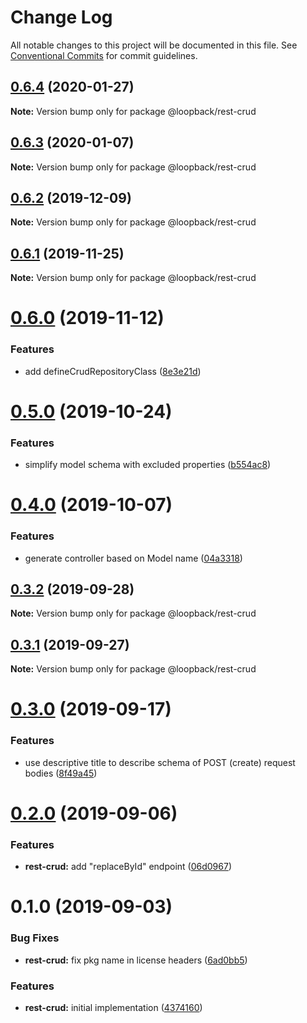 # Change Log

All notable changes to this project will be documented in this file.
See [Conventional Commits](https://conventionalcommits.org) for commit guidelines.

## [0.6.4](https://github.com/strongloop/loopback-next/compare/@loopback/rest-crud@0.6.3...@loopback/rest-crud@0.6.4) (2020-01-27)

**Note:** Version bump only for package @loopback/rest-crud





## [0.6.3](https://github.com/strongloop/loopback-next/compare/@loopback/rest-crud@0.6.2...@loopback/rest-crud@0.6.3) (2020-01-07)

**Note:** Version bump only for package @loopback/rest-crud





## [0.6.2](https://github.com/strongloop/loopback-next/compare/@loopback/rest-crud@0.6.1...@loopback/rest-crud@0.6.2) (2019-12-09)

**Note:** Version bump only for package @loopback/rest-crud





## [0.6.1](https://github.com/strongloop/loopback-next/compare/@loopback/rest-crud@0.6.0...@loopback/rest-crud@0.6.1) (2019-11-25)

**Note:** Version bump only for package @loopback/rest-crud





# [0.6.0](https://github.com/strongloop/loopback-next/compare/@loopback/rest-crud@0.5.0...@loopback/rest-crud@0.6.0) (2019-11-12)


### Features

* add defineCrudRepositoryClass ([8e3e21d](https://github.com/strongloop/loopback-next/commit/8e3e21d41c7df7a52e9420da09d09881c97cb771))





# [0.5.0](https://github.com/strongloop/loopback-next/compare/@loopback/rest-crud@0.4.0...@loopback/rest-crud@0.5.0) (2019-10-24)


### Features

* simplify model schema with excluded properties ([b554ac8](https://github.com/strongloop/loopback-next/commit/b554ac8a08a518f112d111ebabcac48279ada7f8))





# [0.4.0](https://github.com/strongloop/loopback-next/compare/@loopback/rest-crud@0.3.2...@loopback/rest-crud@0.4.0) (2019-10-07)


### Features

* generate controller based on Model name ([04a3318](https://github.com/strongloop/loopback-next/commit/04a3318))





## [0.3.2](https://github.com/strongloop/loopback-next/compare/@loopback/rest-crud@0.3.1...@loopback/rest-crud@0.3.2) (2019-09-28)

**Note:** Version bump only for package @loopback/rest-crud





## [0.3.1](https://github.com/strongloop/loopback-next/compare/@loopback/rest-crud@0.3.0...@loopback/rest-crud@0.3.1) (2019-09-27)

**Note:** Version bump only for package @loopback/rest-crud





# [0.3.0](https://github.com/strongloop/loopback-next/compare/@loopback/rest-crud@0.2.0...@loopback/rest-crud@0.3.0) (2019-09-17)


### Features

* use descriptive title to describe schema of POST (create) request bodies ([8f49a45](https://github.com/strongloop/loopback-next/commit/8f49a45))





# [0.2.0](https://github.com/strongloop/loopback-next/compare/@loopback/rest-crud@0.1.0...@loopback/rest-crud@0.2.0) (2019-09-06)


### Features

* **rest-crud:** add "replaceById" endpoint ([06d0967](https://github.com/strongloop/loopback-next/commit/06d0967))





# 0.1.0 (2019-09-03)


### Bug Fixes

* **rest-crud:** fix pkg name in license headers ([6ad0bb5](https://github.com/strongloop/loopback-next/commit/6ad0bb5))


### Features

* **rest-crud:** initial implementation ([4374160](https://github.com/strongloop/loopback-next/commit/4374160))
